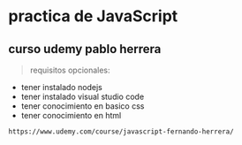 
# practica de JavaScript

##  curso udemy pablo herrera

>requisitos opcionales:

* tener instalado nodejs
* tener instalado visual studio code
* tener conocimiento en basico css
* tener conocimiento en html

```
https://www.udemy.com/course/javascript-fernando-herrera/
```